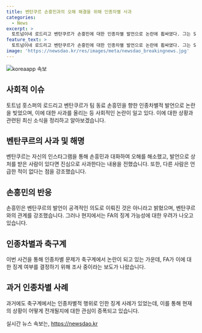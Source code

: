 ```yaml
---
title: 벤탄쿠르 손흥민과의 오해 해결을 위해 인종차별 사과
categories:
  - News
excerpt: >
  토트넘이네 로드리고 벤탄쿠르가 손흥민에 대한 인종차별 발언으로 논란에 휩싸였다. 그는 SNS를 통해 두 번째 사과문을 올리며 손흥민과의 우정을 강조했고, 발언으로 상처를 받은 사람에게 진심으로 사과하고 싶다고 밝혔다. 하지만 FA의 징계 가능성도 제기되는 상황이다. FA가 경기 외 인종차별 사건에도 징계를 하는 것으로 알려져, 벤탄쿠르는 실감한 경고를 받을 수 있다.
feature_text: >
  토트넘이네 로드리고 벤탄쿠르가 손흥민에 대한 인종차별 발언으로 논란에 휩싸였다. 그는 SNS를 통해 두 번째 사과문을 올리며 손흥민과의 우정을 강조했고, 발언으로 상처를 받은 사람에게 진심으로 사과하고 싶다고 밝혔다. 하지만 FA의 징계 가능성도 제기되는 상황이다. FA가 경기 외 인종차별 사건에도 징계를 하는 것으로 알려져, 벤탄쿠르는 실감한 경고를 받을 수 있다.
image: 'https://newsdao.kr/res/images/meta/newsdao_breakingnews.jpg'
---
```


<p><img src="https://newsdao.kr/res/images/meta/newsdao_breakingnews.jpg" alt="koreaapp 속보" /></p>

<h2 data-ke-size="size26">사회적 이슈</h2>

<p data-ke-size="size16">토트넘 훗스퍼의 로드리고 벤탄쿠르가 팀 동료 손흥민을 향한 인종차별적 발언으로 논란을 빚었으며, 이에 대한 사과를 올리는 등 사회적인 논란이 일고 있다. 이에 대한 상황과 관련된 최신 소식을 정리하고 알아보겠습니다.</p>

<h2 data-ke-size="size26">벤탄쿠르의 사과 및 해명</h2>

<p data-ke-size="size16">벤탄쿠르는 자신의 인스타그램을 통해 손흥민과 대화하여 오해를 해소했고, 발언으로 상처를 받은 사람이 있다면 진심으로 사과한다는 내용을 전했습니다. 또한, 다른 사람은 언급한 적이 없다는 점을 강조했습니다.</p>

<h2 data-ke-size="size26">손흥민의 반응</h2>

<p data-ke-size="size16">손흥민은 벤탄쿠르의 발언이 공격적인 의도로 이뤄진 것은 아니라고 밝혔으며, 벤탄쿠르와의 관계를 강조했습니다. 그러나 현지에서는 FA의 징계 가능성에 대한 우려가 나오고 있습니다.</p>

<h2 data-ke-size="size26">인종차별과 축구계</h2>

<p data-ke-size="size16">이번 사건을 통해 인종차별 문제가 축구계에서 논란이 되고 있는 가운데, FA가 이에 대한 징계 여부를 결정하기 위해 조사 중이라는 보도가 나왔습니다.</p>

<h2 data-ke-size="size26">과거 인종차별 사례</h2>

<p data-ke-size="size16">과거에도 축구계에서는 인종차별적 행위로 인한 징계 사례가 있었는데, 이를 통해 현재의 상황이 어떻게 전개될지에 대한 관심이 증폭되고 있습니다.</p>
실시간 뉴스 속보는, <a href="https://newsdao.kr" rel="dofollow">https://newsdao.kr</a>


